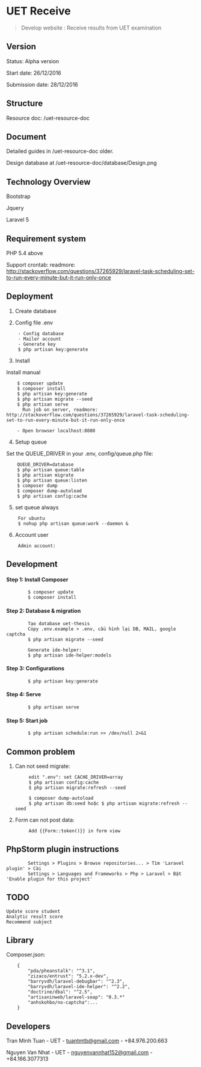 # UET Receive

> Develop website : Receive results from UET examination

## Version
Status: Alpha version

Start date: 26/12/2016 

Submission date: 28/12/2016

## Structure

Resource doc: /uet-resource-doc

## Document

Detailed guides in /uet-resource-doc older.

Design database at /uet-resource-doc/database/Design.png


## Technology Overview
Bootstrap

Jquery

Laravel 5

## Requirement system

PHP 5.4 above

Support crontab: readmore: http://stackoverflow.com/questions/37265929/laravel-task-scheduling-set-to-run-every-minute-but-it-run-only-once


## Deployment

1. Create database
      
2. Config file .env
        
        - Config database
        - Mailer account
        - Generate key
        $ php artisan key:generate

3. Install

Install manual

        $ composer update
        $ composer install
        $ php artisan key:generate
        $ php artisan migrate --seed
        $ php artisan serve
          Run job on server, readmore: http://stackoverflow.com/questions/37265929/laravel-task-scheduling-set-to-run-every-minute-but-it-run-only-once
        
        - Open browser localhost:8080

4. Setup queue

Set the QUEUE_DRIVER in your .env, config/queue.php file:

        QUEUE_DRIVER=database
        $ php artisan queue:table
        $ php artisan migrate
        $ php artisan queue:listen
        $ composer dump
        $ composer dump-autoload
        $ php artisan config:cache

5. set queue always
        
        For ubuntu
        $ nohup php artisan queue:work --daemon &




4. Account user

        Admin account: 
        
        
        
## Development

#### Step 1: Install Composer
            
            $ composer update
            $ composer install
            
#### Step 2: Database & migration
            
            Tạo database uet-thesis
            Copy .env.example > .env, cấu hình lại DB, MAIL, google captcha 
            $ php artisan migrate --seed
            
            Generate ide-helper: 
            $ php artisan ide-helper:models
            
#### Step 3: Configurations

            $ php artisan key:generate

#### Step 4: Serve

            $ php artisan serve

#### Step 5: Start job
            
            $ php artisan schedule:run >> /dev/null 2>&1
                
## Common problem

1. Can not seed migrate:
            
            edit ".env": set CACHE_DRIVER=array
            $ php artisan config:cache
            $ php artisan migrate:refresh --seed
                        
            $ composer dump-autoload
            $ php artisan db:seed hoặc $ php artisan migrate:refresh --seed
            
2. Form can not post data:

            Add {{Form::token()}} in form view
            
## PhpStorm plugin instructions
    
            Settings > Plugins > Browse repositories... > Tìm 'Laravel plugin' > Cài 
            Settings > Languages and Frameworks > Php > Laravel > Bật 'Enable plugin for this project'
            
## TODO

    Update score student
    Analytic result score
    Recommend subject
      
      
## Library

Composer.json:

        {
            "pda/pheanstalk": "^3.1",
            "zizaco/entrust": "5.2.x-dev",
            "barryvdh/laravel-debugbar": "^2.3",
            "barryvdh/laravel-ide-helper": "^2.2",
            "doctrine/dbal": "^2.5",
            "artisaninweb/laravel-soap": "0.3.*"
            "anhskohbo/no-captcha":...
        }

## Developers

Tran Minh Tuan - UET - tuantmtb@gmail.com - +84.976.200.663

Nguyen Van Nhat - UET - nguyenvannhat152@gmail.com - +84.166.3077313
